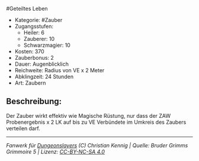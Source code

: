#Geteiltes Leben  
- Kategorie: #Zauber  
- Zugangsstufen:  
  - Heiler: 6  
  - Zauberer: 10  
  - Schwarzmagier: 10  
- Kosten: 370  
- Zauberbonus: 2  
- Dauer: Augenblicklich  
- Reichweite: Radius von VE x 2 Meter  
- Abklingzeit: 24 Stunden  
- Art: Zaubern     

## Beschreibung:
Der Zauber wirkt effektiv wie Magische Rüstung, nur dass der ZAW Probenergebnis x 2 LK auf bis zu VE Verbündete im Umkreis des Zaubers verteilen darf.


___
*Fanwerk für [Dungeonslayers](https://www.dungeonslayers.net/) (C) Christian Kennig | Quelle: Bruder Grimms Grimmoire 5 | Lizenz: [CC-BY-NC-SA 4.0](https://creativecommons.org/licenses/by-nc-sa/4.0/deed.de)*